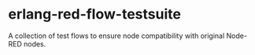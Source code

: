 # erlang-red-flow-testsuite
A collection of test flows to ensure node compatibility with original Node-RED nodes.
